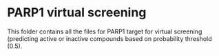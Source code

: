# PARP1 virtual screening
This folder contains all the files for PARP1 target for virtual screening (predicting active or inactive compounds based on probability threshold (0.5).
